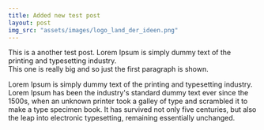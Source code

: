 ```yaml
---
title: Added new test post
layout: post
img_src: "assets/images/logo_land_der_ideen.png"
---
```

This is a another test post.
Lorem Ipsum is simply dummy text of the printing and typesetting industry.  
This one is really big and so just the first paragraph is shown.

Lorem Ipsum is simply dummy text of the printing and typesetting industry. 
Lorem Ipsum has been the industry's standard dummy text ever since the 1500s, when an unknown printer took a galley of type and scrambled it to make a type specimen book. 
It has survived not only five centuries, but also the leap into electronic typesetting, remaining essentially unchanged.
 